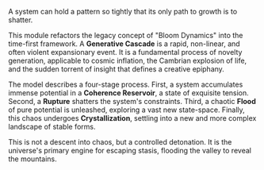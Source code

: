 A system can hold a pattern so tightly that its only path to growth is to shatter.

This module refactors the legacy concept of "Bloom Dynamics" into the time-first framework. A **Generative Cascade** is a rapid, non-linear, and often violent expansionary event. It is a fundamental process of novelty generation, applicable to cosmic inflation, the Cambrian explosion of life, and the sudden torrent of insight that defines a creative epiphany.

The model describes a four-stage process. First, a system accumulates immense potential in a **Coherence Reservoir**, a state of exquisite tension. Second, a **Rupture** shatters the system's constraints. Third, a chaotic **Flood** of pure potential is unleashed, exploring a vast new state-space. Finally, this chaos undergoes **Crystallization**, settling into a new and more complex landscape of stable forms.

This is not a descent into chaos, but a controlled detonation. It is the universe's primary engine for escaping stasis, flooding the valley to reveal the mountains.